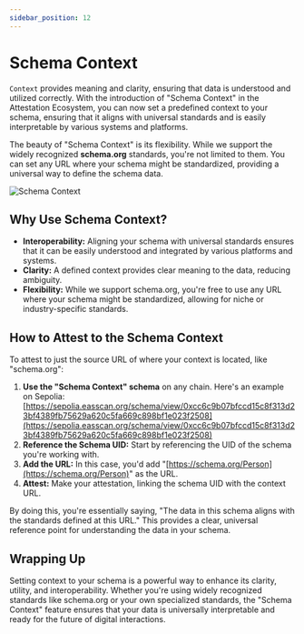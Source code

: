 ```yaml
---
sidebar_position: 12
---
```


# Schema Context
`Context` provides meaning and clarity, ensuring that data is understood and utilized correctly. With the introduction of "Schema Context" in the Attestation Ecosystem, you can now set a predefined context to your schema, ensuring that it aligns with universal standards and is easily interpretable by various systems and platforms.

The beauty of "Schema Context" is its flexibility. While we support the widely recognized **schema.org** standards, you're not limited to them. You can set any URL where your schema might be standardized, providing a universal way to define the schema data.

![Schema Context](./img/schema-context.png)

## Why Use Schema Context?
- **Interoperability:** Aligning your schema with universal standards ensures that it can be easily understood and integrated by various platforms and systems.
- **Clarity:** A defined context provides clear meaning to the data, reducing ambiguity.
- **Flexibility:** While we support schema.org, you're free to use any URL where your schema might be standardized, allowing for niche or industry-specific standards.

## How to Attest to the Schema Context
To attest to just the source URL of where your context is located, like "schema.org":

1. **Use the "Schema Context" schema** on any chain. Here's an example on Sepolia: [https://sepolia.easscan.org/schema/view/0xcc6c9b07bfccd15c8f313d23bf4389fb75629a620c5fa669c898bf1e023f2508](https://sepolia.easscan.org/schema/view/0xcc6c9b07bfccd15c8f313d23bf4389fb75629a620c5fa669c898bf1e023f2508)
2. **Reference the Schema UID:** Start by referencing the UID of the schema you're working with.
3. **Add the URL:** In this case, you'd add "[https://schema.org/Person](https://schema.org/Person)" as the URL.
4. **Attest:** Make your attestation, linking the schema UID with the context URL.

By doing this, you're essentially saying, "The data in this schema aligns with the standards defined at this URL." This provides a clear, universal reference point for understanding the data in your schema.

## Wrapping Up
Setting context to your schema is a powerful way to enhance its clarity, utility, and interoperability. Whether you're using widely recognized standards like schema.org or your own specialized standards, the "Schema Context" feature ensures that your data is universally interpretable and ready for the future of digital interactions.





